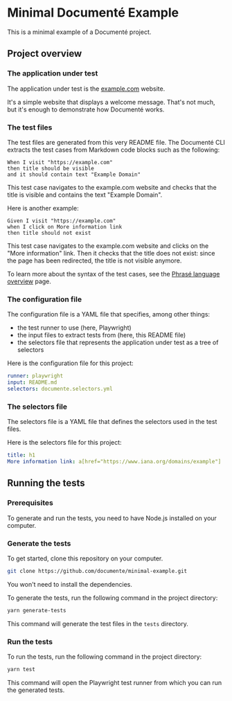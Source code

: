 # Minimal Documenté Example

This is a minimal example of a Documenté project.

## Project overview

### The application under test

The application under test is the [example.com](https://example.com) website.

It's a simple website that displays a welcome message. That's not much, but it's enough to demonstrate
how Documenté works.

### The test files

The test files are generated from this very README file. The Documenté CLI extracts the test cases from
Markdown code blocks such as the following:

```phrase
When I visit "https://example.com"
then title should be visible
and it should contain text "Example Domain"
```

This test case navigates to the example.com website and checks that the title is visible and contains the text "Example Domain".

Here is another example:

```phrase
Given I visit "https://example.com"
when I click on More information link
then title should not exist
```

This test case navigates to the example.com website and clicks on the "More information" link.
Then it checks that the title does not exist: since the page has been redirected, the title is not visible anymore.

To learn more about the syntax of the test cases, see the [Phrasé language overview](/test-cases) page.

### The configuration file

The configuration file is a YAML file that specifies, among other things:
- the test runner to use (here, Playwright)
- the input files to extract tests from (here, this README file)
- the selectors file that represents the application under test as a tree of selectors

Here is the configuration file for this project:

```yaml
runner: playwright
input: README.md
selectors: documente.selectors.yml
```

### The selectors file

The selectors file is a YAML file that defines the selectors used in the test files.

Here is the selectors file for this project:

```yaml
title: h1
More information link: a[href="https://www.iana.org/domains/example"]
```

## Running the tests

### Prerequisites

To generate and run the tests, you need to have Node.js installed on your computer.

### Generate the tests

To get started, clone this repository on your computer.

```bash
git clone https://github.com/documente/minimal-example.git
```

You won't need to install the dependencies.

To generate the tests, run the following command in the project directory:

```bash
yarn generate-tests
```

This command will generate the test files in the `tests` directory.

### Run the tests

To run the tests, run the following command in the project directory:

```bash
yarn test
```

This command will open the Playwright test runner from which you can run the generated tests.
